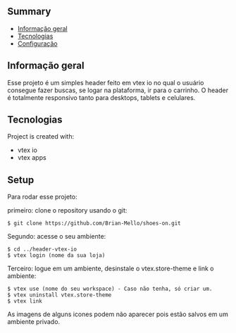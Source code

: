 ## Summary
* [Informação geral](#Informação-geral)
* [Tecnologias](#Tecnologias)
* [Configuração](#configuração)

## Informação geral
Esse projeto é um simples header feito em vtex io no qual o usuário consegue fazer buscas, se logar na plataforma, ir para o carrinho. O header é totalmente responsivo tanto para desktops, tablets e celulares.

## Tecnologias
Project is created with:
* vtex io
* vtex apps  
	
## Setup
Para rodar esse projeto: 

primeiro: clone o repository usando o git:

```
$ git clone https://github.com/Brian-Mello/shoes-on.git
```

Segundo: acesse o seu ambiente:

```
$ cd ../header-vtex-io
$ vtex login (nome da sua loja)
```

Terceiro: logue em um ambiente, desinstale o vtex.store-theme e link o ambiente:

```
$ vtex use (nome do seu workspace) - Caso não tenha, só criar um.
$ vtex uninstall vtex.store-theme
$ vtex link
```

As imagens de alguns icones podem não aparecer pois estão salvos em um ambiente privado.